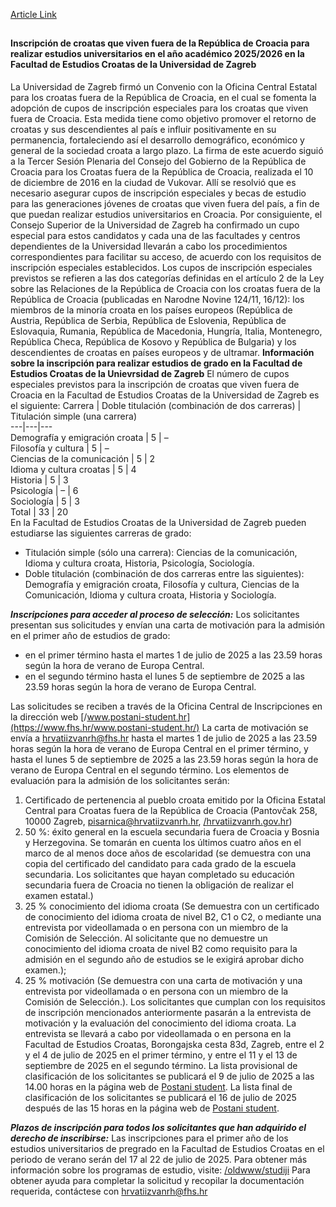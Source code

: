 [Article Link](https://www.fhs.hr/studiji/upis_na_fhs/hrvati_izvan_rh/inscripcin_de_croatas_que_viven_fuera_de_la_repblica_de_croacia)

## 
#### Inscripción de croatas que viven fuera de la República de Croacia para realizar estudios universitarios en el año académico 2025/2026 **en la Facultad** de Estudios Croatas de la Universidad de Zagreb
La Universidad de Zagreb firmó un Convenio con la Oficina Central Estatal para los croatas fuera de la República de Croacia, en el cual se fomenta la adopción de cupos de inscripción especiales para los croatas que viven fuera de Croacia. Esta medida tiene como objetivo promover el retorno de croatas y sus descendientes al país e influir positivamente en su permanencia, fortaleciendo así el desarrollo demográfico, económico y general de la sociedad croata a largo plazo.
La firma de este acuerdo siguió a la Tercer Sesión Plenaria del Consejo del Gobierno de la República de Croacia para los Croatas fuera de la República de Croacia, realizada el 10 de diciembre de 2016 en la ciudad de Vukovar. Allí se resolvió que es necesario asegurar cupos de inscripción especiales y becas de estudio para las generaciones jóvenes de croatas que viven fuera del país, a fin de que puedan realizar estudios universitarios en Croacia.
Por consiguiente, el Consejo Superior de la Universidad de Zagreb ha confirmado un cupo especial para estos candidatos y cada una de las facultades y centros dependientes de la Universidad llevarán a cabo los procedimientos correspondientes para facilitar su acceso, de acuerdo con los requisitos de inscripción especiales establecidos.
Los cupos de inscripción especiales previstos se refieren a las dos categorías definidas en el artículo 2 de la Ley sobre las Relaciones de la República de Croacia con los croatas fuera de la República de Croacia (publicadas en Narodne Novine 124/11, 16/12): los miembros de la minoría croata en los países europeos (República de Austria, República de Serbia, República de Eslovenia, República de Eslovaquia, Rumania, República de Macedonia, Hungría, Italia, Montenegro, República Checa, República de Kosovo y República de Bulgaria) y los descendientes de croatas en países europeos y de ultramar.
**Información sobre la inscripción para realizar estudios de grado en la Facultad de Estudios Croatas de la Unievrsidad de Zagreb**
El número de cupos especiales previstos para la inscripción de croatas que viven fuera de Croacia en la Facultad de Estudios Croatas de la Universidad de Zagreb es el siguiente:
Carrera | Doble titulación (combinación de dos carreras) | Titulación simple (una carrera)  
---|---|---  
Demografía y emigración croata | 5 | –  
Filosofía y cultura | 5 | –  
Ciencias de la comunicación | 5 | 2  
Idioma y cultura croatas | 5 | 4  
Historia | 5 | 3  
Psicología | – | 6  
Sociología | 5 | 3  
Total | 33 | 20  
En la Facultad de Estudios Croatas de la Universidad de Zagreb pueden estudiarse las siguientes carreras de grado:
  * Titulación simple (sólo una carrera): Ciencias de la comunicación, Idioma y cultura croata, Historia, Psicología, Sociología.
  * Doble titulación (combinación de dos carreras entre las siguientes): Demografía y emigración croata, Filosofía y cultura, Ciencias de la Comunicación, Idioma y cultura croata, Historia y Sociología.


_**Inscripciones para acceder al proceso de selección:**_
Los solicitantes presentan sus solicitudes y envían una carta de motivación para la admisión en el primer año de estudios de grado:
  * en el primer término hasta el martes 1 de julio de 2025 a las 23.59 horas según la hora de verano de Europa Central. 
  * en el segundo término hasta el lunes 5 de septiembre de 2025 a las 23.59 horas según la hora de verano de Europa Central.


Las solicitudes se reciben a través de la Oficina Central de Inscripciones en la dirección web [/www.postani-student.hr](https://www.fhs.hr/www.postani-student.hr/)
La carta de motivación se envía a [hrvatiizvanrh@fhs.hr](javascript:cms_mail\('hrvatiizvanrh','fhs.hr','',''\)) hasta el martes 1 de julio de 2025 a las 23.59 horas según la hora de verano de Europa Central en el primer término, y hasta el lunes 5 de septiembre de 2025 a las 23.59 horas según la hora de verano de Europa Central en el segundo término.
Los elementos de evaluación para la admisión de los solicitantes serán:
1. Certificado de pertenencia al pueblo croata emitido por la Oficina Estatal Central para Croatas fuera de la República de Croacia (Pantovčak 258, 10000 Zagreb, [pisarnica@hrvatiizvanrh.hr](javascript:cms_mail\('pisarnica','hrvatiizvanrh.hr','',''\)), [/hrvatiizvanrh.gov.hr](https://www.fhs.hr/hrvatiizvanrh.gov.hr/))
2. 50 %: éxito general en la escuela secundaria fuera de Croacia y Bosnia y Herzegovina. Se tomarán en cuenta los últimos cuatro años en el marco de al menos doce años de escolaridad (se demuestra con una copia del certificado del candidato para cada grado de la escuela secundaria. Los solicitantes que hayan completado su educación secundaria fuera de Croacia no tienen la obligación de realizar el examen estatal.)
3. 25 % conocimiento del idioma croata (Se demuestra con un certificado de conocimiento del idioma croata de nivel B2, C1 o C2, o mediante una entrevista por videollamada o en persona con un miembro de la Comisión de Selección. Al solicitante que no demuestre un conocimiento del idioma croata de nivel B2 como requisito para la admisión en el segundo año de estudios se le exigirá aprobar dicho examen.);
4. 25 % motivación (Se demuestra con una carta de motivación y una entrevista por videollamada o en persona con un miembro de la Comisión de Selección.).
Los solicitantes que cumplan con los requisitos de inscripción mencionados anteriormente pasarán a la entrevista de motivación y la evaluación del conocimiento del idioma croata. La entrevista se llevará a cabo por videollamada o en persona en la Facultad de Estudios Croatas, Borongajska cesta 83d, Zagreb, entre el 2 y el 4 de julio de 2025 en el primer término, y entre el 11 y el 13 de septiembre de 2025 en el segundo término.
La lista provisional de clasificación de los solicitantes se publicará el 9 de julio de 2025 a las 14.00 horas en la página web de [Postani student](https://www.fhs.hr/www.postani-student.hr/Ucilista/Default.aspx).
La lista final de clasificación de los solicitantes se publicará el 16 de julio de 2025 después de las 15 horas en la página web de [Postani student](https://www.fhs.hr/www.postani-student.hr/Ucilista/Default.aspx).
  
**_Plazos de inscripción para todos los solicitantes que han adquirido el derecho de inscribirse:_**
Las inscripciones para el primer año de los estudios universitarios de pregrado en la Facultad de Estudios Croatas en el periodo de verano serán del 17 al 22 de julio de 2025.
Para obtener más información sobre los programas de estudio, visite: [/oldwww/studiji](https://www.fhs.hr/oldwww/studiji)
Para obtener ayuda para completar la solicitud y recopilar la documentación requerida, contáctese con [hrvatiizvanrh@fhs.hr](javascript:cms_mail\('hrvatiizvanrh','fhs.hr','',''\))
  

